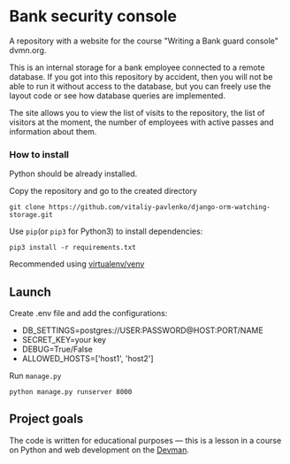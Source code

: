 # Bank security console #

A repository with a website for the course "Writing a Bank guard console" dvmn.org.  

This is an internal storage for a bank employee connected to a remote database.  If you got into this repository by accident, then you will not be able to run it without access to the database, but you can freely use the layout code or see how database queries are implemented.  

The site allows you to view the list of visits to the repository, the list of visitors at the moment, the number of employees with active passes and information about them.  

### How to install ### 

Python should be already installed.  

Copy the repository and go to the created directory
```commandline
git clone https://github.com/vitaliy-pavlenko/django-orm-watching-storage.git
```

Use `pip`(or `pip3` for Python3) to install dependencies:
```commandline
pip3 install -r requirements.txt
```
Recommended using [virtualenv/venv](https://docs.python.org/3/library/venv.html)

## Launch ##

Create .env file and add the configurations:
  - DB_SETTINGS=postgres://USER:PASSWORD@HOST:PORT/NAME
  - SECRET_KEY=your key
  - DEBUG=True/False
  - ALLOWED_HOSTS=['host1', 'host2']
  
Run `manage.py`
```commandline
python manage.py runserver 8000
```
## Project goals

The code is written for educational purposes — this is a lesson in a course on Python and web development on the [Devman](https://dvmn.org ).
